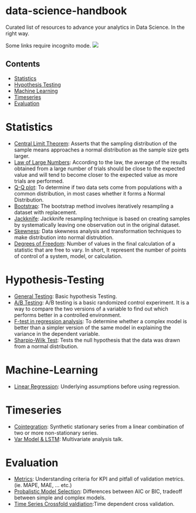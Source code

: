 # data-science-handbook
Curated list of resources to advance your analytics in Data Science. In the right way.

Some links require incognito mode. <img src='https://static-cdn.jtvnw.net/emoticons/v1/25/1.0'/>

## Contents

- [Statistics](#Statistics)
- [Hypothesis Testing](#Hypothesis-Testing)
- [Machine Learning](#Machine-Learning)
- [Timeseries](#Timeseries)
- [Evaluation](#Evaluation)


# Statistics
- [Central Limit Theorem](https://www.freecodecamp.org/news/how-to-visualize-the-central-limit-theorem-in-python-b619f5b00168/#:~:text=The%20Central%20Limit%20Theorem%20states,the%20shape%20of%20the%20population.): Asserts that the sampling distribution of the sample means approaches a normal distribution as the sample size gets larger.
- [Law of Large Numbers](https://levelup.gitconnected.com/large-numbers-and-central-limit-theorem-using-numpy-1c8199ef63b1): According to the law, the average of the results obtained from a large number of trials should be close to the expected value and will tend to become closer to the expected value as more trials are performed.
- [Q-Q plot](https://towardsdatascience.com/q-q-plots-explained-5aa8495426c0): To determine if two data sets come from populations with a common distribution, in most cases whether it forms a Normal Distribution.
- [Bootstrap](https://medium.com/swlh/bootstrap-sampling-using-pythons-numpy-85822d868977): The bootstrap method involves iteratively resampling a dataset with replacement.
- [Jackknife](https://towardsdatascience.com/resampling-methods-for-inference-analysis-e75fecfefcb2): Jackknife resampling technique is based on creating samples by systematically leaving one observation out in the original dataset.
- [Skewness](https://medium.com/dev-genius/skewness-and-kurtosis-in-data-science-aa795ba4b453): Data skewness analysis and transformation techniques to make distribution into normal distrubtion. 
- [Degrees of Freedom](http://sites.utexas.edu/sos/degreesfreedom/): Number of values in the final calculation of a statistic that are free to vary. In short, It represent the number of points of control of a system, model, or calculation.

# Hypothesis-Testing
- [General Testing](https://towardsdatascience.com/hypothesis-testing-in-machine-learning-using-python-a0dc89e169ce): Basic hypothesis Testing.
- [A/B Testing](https://www.analyticsvidhya.com/blog/2020/10/ab-testing-data-science/): A/B testing is a basic randomized control experiment. It is a way to compare the two versions of a variable to find out which performs better in a controlled environment.
- [F-test in regression analysis](https://towardsdatascience.com/fisher-test-for-regression-analysis-1e1687867259): To determine whether a complex model is better than a simpler version of the same model in explaining the variance in the dependent variable.
- [Sharpio-Wilk Test](https://docs.scipy.org/doc/scipy/reference/generated/scipy.stats.shapiro.html): Tests the null hypothesis that the data was drawn from a normal distribution.

# Machine-Learning 
- [Linear Regression](https://towardsdatascience.com/assumptions-of-linear-regression-5d87c347140): Underlying assumptions before using regression.

# Timeseries
- [Cointegration](https://medium.com/ro-data-team-blog/measuring-correlation-ii-cointegration-for-time-series-analysis-f0f5e6f65f5): Synthetic stationary series from a linear combination of two or more non-stationary series.
- [Var Model & LSTM](https://www.youtube.com/watch?v=_vQ0W_qXMxk&feature=youtu.be): Multivariate analysis talk.

# Evaluation
- [Metrics](https://towardsdatascience.com/forecast-kpi-rmse-mae-mape-bias-cdc5703d242d): Understanding criteria for KPI and pitfall of validation metrics. (ie. MAPE, MAE, ... etc.)
- [Probalistic Model Selection](https://stats.stackexchange.com/questions/577/is-there-any-reason-to-prefer-the-aic-or-bic-over-the-other): Differences between AIC or BIC, tradeoff between simple and complex models.
- [Time Series Crossfold valdiation](https://medium.com/@soumyachess1496/cross-validation-in-time-series-566ae4981ce4):Time dependent cross validation.